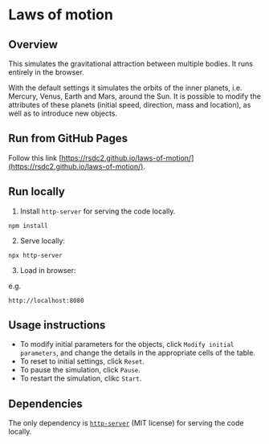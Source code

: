 # Laws of motion

## Overview

This simulates the gravitational attraction between multiple bodies. It runs entirely in the browser.

With the default settings it simulates the orbits of the inner planets, i.e. Mercury, Venus, Earth and Mars, around the Sun. It is possible to modify the attributes of these planets (initial speed, direction, mass and location), as well as to introduce new objects.

## Run from GitHub Pages

Follow this link [https://rsdc2.github.io/laws-of-motion/](https://rsdc2.github.io/laws-of-motion/).


## Run locally

1. Install `http-server` for serving the code locally.

```
npm install
```

2. Serve locally:

```
npx http-server
```

3. Load in browser:

e.g. 

```
http://localhost:8080
```

## Usage instructions

- To modify initial parameters for the objects, click `Modify initial parameters`, and change the details in the appropriate cells of the table.
- To reset to initial settings, click `Reset`.
- To pause the simulation, click `Pause`.
- To restart the simulation, clikc `Start`.

## Dependencies

The only dependency is [`http-server`](https://www.npmjs.com/package/http-server) (MIT license) for serving the code locally.